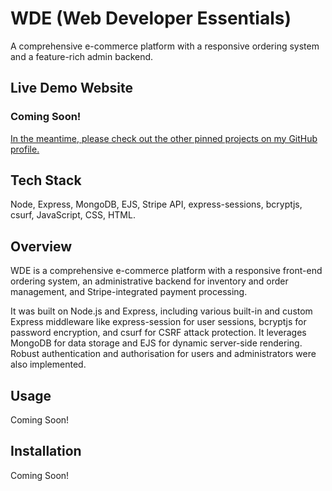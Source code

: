 # WDE (Web Developer Essentials)

A comprehensive e-commerce platform with a responsive ordering system and a feature-rich admin backend.

## Live Demo Website

### Coming Soon!

[In the meantime, please check out the other pinned projects on my GitHub profile.](https://github.com/PieterSmith81)

## Tech Stack

Node, Express, MongoDB, EJS, Stripe API, express-sessions, bcryptjs, csurf, JavaScript, CSS, HTML.

## Overview

WDE is a comprehensive e-commerce platform with a responsive front-end ordering system, an administrative backend for inventory and order management, and Stripe-integrated payment processing.

It was built on Node.js and Express, including various built-in and custom Express middleware like express-session for user sessions, bcryptjs for password encryption, and csurf for CSRF attack protection. It leverages MongoDB for data storage and EJS for dynamic server-side rendering. Robust authentication and authorisation for users and administrators were also implemented.

## Usage

Coming Soon!

## Installation

Coming Soon!
